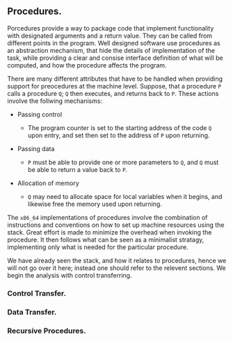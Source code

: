 ## Procedures.

Porcedures provide a way to package code that implement functionality with
designated arguments and a return value. They can be called from different
points in the program. Well designed software use procedures as an abstraction
mechanism, that hide the details of implementation of the task, while providing
a clear and consise interface definition of what will be computed, and how the
procedure affects the program.

There are many different attributes that have to be handled when providing
support for preocedures at the machine level. Suppose, that a procedure `P`
calls a procedure `Q`; `Q` then executes, and returns back to `P`. These actions
involve the follwing mechanisms:

- Passing control
    - The program counter is set to the starting address of the code `Q` upon
      entry, and set then set to the address of `P` upon returning.

- Passing data
    - `P` must be able to provide one or more parameters to `Q`, and `Q` must be
      able to return a value back to `P`.

- Allocation of memory
    - `Q` may need to allocate space for local variables when it begins, and
      likewise free the memory used upon returning.

The `x86_64` implementations of procedures involve the combination of
instructions and conventions on how to set up machine resources using the stack.
Great effort is made to minimize the overhead when invoking the procedure. It
then follows what can be seen as a minimalist stratagy, implementing only
what is needed for the particular procedure.

We have already seen the stack, and how it relates to procedures, hence we will
not go over it here; instead one should refer to the relevent sections. We begin
the analysis with control transferring.

### Control Transfer.

### Data Transfer.

### Recursive Procedures.
